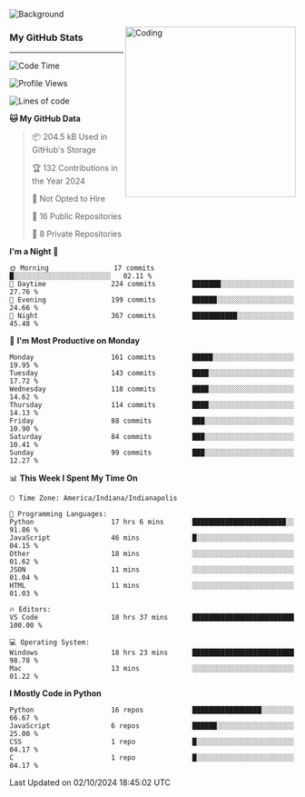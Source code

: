 ![Background](https://github.com/Nguyen-Noah/Nguyen-Noah/assets/112649680/f5d2296f-0508-400c-abcf-47c085708a2a)

<img align="right" alt="Coding" width="300" src="https://cdn.dribbble.com/users/1277312/screenshots/14733298/media/39b1045e593737587dd60e42c8422d1f.gif" >

### My GitHub Stats
---
<!--START_SECTION:waka-->
![Code Time](http://img.shields.io/badge/Code%20Time-236%20hrs%2045%20mins-blue)

![Profile Views](http://img.shields.io/badge/Profile%20Views-88-blue)

![Lines of code](https://img.shields.io/badge/From%20Hello%20World%20I%27ve%20Written-163.8%20thousand%20lines%20of%20code-blue)

**🐱 My GitHub Data** 

> 📦 204.5 kB Used in GitHub's Storage 
 > 
> 🏆 132 Contributions in the Year 2024
 > 
> 🚫 Not Opted to Hire
 > 
> 📜 16 Public Repositories 
 > 
> 🔑 8 Private Repositories 
 > 
**I'm a Night 🦉** 

```text
🌞 Morning                17 commits          █░░░░░░░░░░░░░░░░░░░░░░░░   02.11 % 
🌆 Daytime                224 commits         ███████░░░░░░░░░░░░░░░░░░   27.76 % 
🌃 Evening                199 commits         ██████░░░░░░░░░░░░░░░░░░░   24.66 % 
🌙 Night                  367 commits         ███████████░░░░░░░░░░░░░░   45.48 % 
```
📅 **I'm Most Productive on Monday** 

```text
Monday                   161 commits         █████░░░░░░░░░░░░░░░░░░░░   19.95 % 
Tuesday                  143 commits         ████░░░░░░░░░░░░░░░░░░░░░   17.72 % 
Wednesday                118 commits         ████░░░░░░░░░░░░░░░░░░░░░   14.62 % 
Thursday                 114 commits         ████░░░░░░░░░░░░░░░░░░░░░   14.13 % 
Friday                   88 commits          ███░░░░░░░░░░░░░░░░░░░░░░   10.90 % 
Saturday                 84 commits          ███░░░░░░░░░░░░░░░░░░░░░░   10.41 % 
Sunday                   99 commits          ███░░░░░░░░░░░░░░░░░░░░░░   12.27 % 
```


📊 **This Week I Spent My Time On** 

```text
🕑︎ Time Zone: America/Indiana/Indianapolis

💬 Programming Languages: 
Python                   17 hrs 6 mins       ███████████████████████░░   91.86 % 
JavaScript               46 mins             █░░░░░░░░░░░░░░░░░░░░░░░░   04.15 % 
Other                    18 mins             ░░░░░░░░░░░░░░░░░░░░░░░░░   01.62 % 
JSON                     11 mins             ░░░░░░░░░░░░░░░░░░░░░░░░░   01.04 % 
HTML                     11 mins             ░░░░░░░░░░░░░░░░░░░░░░░░░   01.03 % 

🔥 Editors: 
VS Code                  18 hrs 37 mins      █████████████████████████   100.00 % 

💻 Operating System: 
Windows                  18 hrs 23 mins      █████████████████████████   98.78 % 
Mac                      13 mins             ░░░░░░░░░░░░░░░░░░░░░░░░░   01.22 % 
```

**I Mostly Code in Python** 

```text
Python                   16 repos            █████████████████░░░░░░░░   66.67 % 
JavaScript               6 repos             ██████░░░░░░░░░░░░░░░░░░░   25.00 % 
CSS                      1 repo              █░░░░░░░░░░░░░░░░░░░░░░░░   04.17 % 
C                        1 repo              █░░░░░░░░░░░░░░░░░░░░░░░░   04.17 % 
```




 Last Updated on 02/10/2024 18:45:02 UTC
<!--END_SECTION:waka-->

<!--
**Nguyen-Noah/Nguyen-Noah** is a ✨ _special_ ✨ repository because its `README.md` (this file) appears on your GitHub profile.

Here are some ideas to get you started:

- 🔭 I’m currently working on ...
- 🌱 I’m currently learning ...
- 👯 I’m looking to collaborate on ...
- 🤔 I’m looking for help with ...
- 💬 Ask me about ...
- 📫 How to reach me: ...
- 😄 Pronouns: ...
- ⚡ Fun fact: ...
-->
